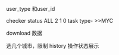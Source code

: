 user_type 和user_id

checker status
		ALL 
		2 1 0
	task type- >>MYC

download 数据

选几个城市，限制
history 操作状态展示